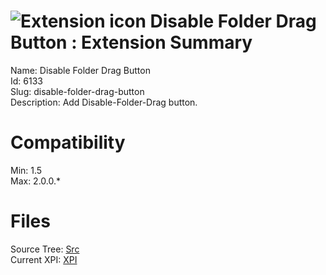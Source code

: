 # ![Extension icon](https://addons.thunderbird.net/user-media/addon_icons/6/6133-64.png?modified=1354116369) Disable Folder Drag Button : Extension Summary

Name: Disable Folder Drag Button  
Id: 6133  
Slug: disable-folder-drag-button  
Description: Add Disable-Folder-Drag button.
  

# Compatibility
Min: 1.5  
Max: 2.0.0.*  

# Files

Source Tree: [Src](C:/Dev/Thunderbird/ThunderKdB/xall/xOther/6133-disable-folder-drag-button/src)  
Current XPI: [XPI](C:/Dev/Thunderbird/ThunderKdB/xall/xOther/6133-disable-folder-drag-button/xpi)  



